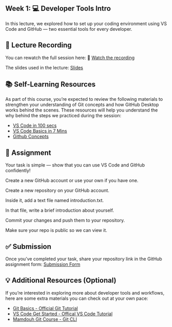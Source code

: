 

## Week 1: 💻 Developer Tools Intro
In this lecture, we explored how to set up your coding environment using VS Code and GitHub — two essential tools for every developer.

## 🎥 Lecture Recording

You can rewatch the full session here:
🔗 [Watch the recording](https://youtu.be/17PSSgbuFbs?si=24-lYgN6TrdUZq65)

The slides used in the lecture:
[Slides](../assets/Dev%20Tools%20Intro.pdf)


## 📚 Self-Learning Resources

As part of this course, you’re expected to review the following materials to strengthen your understanding of Git concepts and how GitHub Desktop works behind the scenes.
These resources will help you understand the why behind the steps we practiced during the session:

- [VS Code in 100 secs](https://www.youtube.com/watch?v=KMxo3T_MTvY&pp=ygUPdnNjb2RlIHR1dG9yaWFs)
- [VS Code Basics in 7 Mins](https://youtu.be/B-s71n0dHUk)
- [Github Concepts](https://youtu.be/yPCGMzkpzLA)

## 🧠 Assignment

Your task is simple — show that you can use VS Code and GitHub confidently!

Create a new GitHub account or use your own if you have one.

Create a new repository on your GitHub account.

Inside it, add a text file named introduction.txt.

In that file, write a brief introduction about yourself.

Commit your changes and push them to your repository.

Make sure your repo is public so we can view it.


## ✅ Submission

Once you’ve completed your task, share your repository link in the GitHub assignment form:
[Submission Form](https://forms.office.com/r/WnTDBveeGt)



## 💡 Additional Resources (Optional)

If you’re interested in exploring more about developer tools and workflows, here are some extra materials you can check out at your own pace:
- [Git Basics - Official Git Tutorial](https://git-scm.com/docs/gittutorial)
- [VS Code Get Started - Offical VS Code Tutorial](https://code.visualstudio.com/docs/getstarted/getting-started)
- [Mamdouh Git Course - Git CLI](https://www.youtube.com/watch?v=qCp9QpVeJPE)
